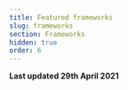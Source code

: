```yaml
---
title: Featured frameworks
slug: frameworks
section: Frameworks
hidden: true
order: 6
---
```


**Last updated 29th April 2021**

